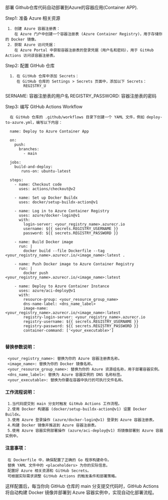 部署 Github仓库代码自动部署到Azure的容器应用(Container APP).

Step1: 准备 Azure 相关资源 
    
     1. 创建 Azure 容器注册表：
        在 Azure 门户中创建一个容器注册表 (Azure Container Registry)，用于存储你的 Docker 镜像。
     2. 获取 Azure 访问凭据：
        在 Azure Portal 中获取容器注册表的登录凭据（用户名和密码），用于 GitHub Actions 访问该容器注册表。
Step2: 配置 GitHub 仓库
     
      1. 在 GitHub 仓库中添加 Secrets：
         在 GitHub 仓库的 Settings > Secrets 页面中，添加以下 Secrets：
            REGISTRY_U
SERNAME: 容器注册表的用户名
            REGISTRY_PASSWORD: 容器注册表的密码

Step3: 编写 GitHub Actions Workflow
      
      在 GitHub 仓库的 .github/workflows 目录下创建一个 YAML 文件，例如 deploy-to-azure.yml，编写以下内容：


  ```
    name: Deploy to Azure Container App

    on:
      push:
        branches:
          - main

    jobs:
      build-and-deploy:
         runs-on: ubuntu-latest

    steps:
      - name: Checkout code
        uses: actions/checkout@v2

      - name: Set up Docker Buildx
        uses: docker/setup-buildx-action@v1

      - name: Log in to Azure Container Registry
        uses: azure/docker-login@v1
        with:
          login-server: <your_registry_name>.azurecr.io
          username: ${{ secrets.REGISTRY_USERNAME }}
          password: ${{ secrets.REGISTRY_PASSWORD }}

      - name: Build Docker image
        run: |
          docker build --file Dockerfile --tag <your_registry_name>.azurecr.io/<image_name>:latest .

      - name: Push Docker image to Azure Container Registry
        run: |
          docker push <your_registry_name>.azurecr.io/<image_name>:latest

      - name: Deploy to Azure Container Instance
        uses: azure/aci-deploy@v1
        with:
          resource-group: <your_resource_group_name>
          dns-name-label: <dns_name_label>
          image-name: <your_registry_name>.azurecr.io/<image_name>:latest
          registry-login-server: <your_registry_name>.azurecr.io
          registry-username: ${{ secrets.REGISTRY_USERNAME }}
          registry-password: ${{ secrets.REGISTRY_PASSWORD }}
          container-command: ['<your_executable>']
    
  ```

  #### 替换参数说明：
     <your_registry_name>: 替换为你的 Azure 容器注册表名称。
     <image_name>: 替换为你的 Docker 镜像名称。
     <your_resource_group_name>: 替换为你的 Azure 资源组名称，用于部署容器实例。
     <dns_name_label>: 替换为 Azure 容器实例的 DNS 名称标签。
     <your_executable>: 替换为你要在容器中执行的可执行文件名称。
  
  #### 工作流程说明：
     1.当代码提交到 main 分支时触发 GitHub Actions 工作流程。
     2.使用 Docker 构建器 (docker/setup-buildx-action@v1) 设置 Docker Buildx。
     3.使用 Azure 登录操作 (azure/docker-login@v1) 登录到 Azure 容器注册表。
     4.构建 Docker 镜像并推送到 Azure 容器注册表。
     5.使用 Azure 容器实例部署操作 (azure/aci-deploy@v1) 将镜像部署到 Azure 容器实例中。

  #### 注意事项：
     在 Dockerfile 中，确保配置了正确的 Go 程序构建命令。
     替换 YAML 文件中的 <placeholders> 为你的实际信息。
     配置好 Azure 相关资源和 GitHub Secrets。
     可根据实际需求调整 GitHub Actions 的触发条件和部署策略。
     
  这样配置后，每当你向 GitHub 仓库的 main 分支提交代码时，GitHub Actions 将自动构建 Docker 镜像并部署到 Azure 容器实例中，实现自动化部署流程。